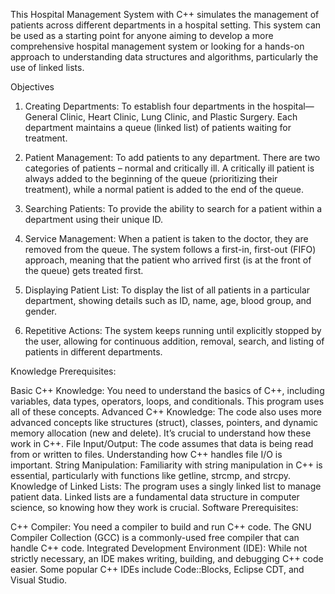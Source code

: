 This Hospital Management System with C++ simulates the management of patients across different departments in a hospital setting. This system can be used as a starting point for anyone aiming to develop a more comprehensive hospital management system or looking for a hands-on approach to understanding data structures and algorithms, particularly the use of linked lists.

Objectives
1. Creating Departments: To establish four departments in the hospital—General Clinic, Heart Clinic, Lung Clinic, and Plastic Surgery. Each department maintains a queue (linked list) of patients waiting for treatment.

2. Patient Management: To add patients to any department. There are two categories of patients – normal and critically ill. A critically ill patient is always added to the beginning of the queue (prioritizing their treatment), while a normal patient is added to the end of the queue.

3. Searching Patients: To provide the ability to search for a patient within a department using their unique ID.

4. Service Management: When a patient is taken to the doctor, they are removed from the queue. The system follows a first-in, first-out (FIFO) approach, meaning that the patient who arrived first (is at the front of the queue) gets treated first.

5. Displaying Patient List: To display the list of all patients in a particular department, showing details such as ID, name, age, blood group, and gender.

6. Repetitive Actions: The system keeps running until explicitly stopped by the user, allowing for continuous addition, removal, search, and listing of patients in different departments.

Knowledge Prerequisites:

Basic C++ Knowledge: You need to understand the basics of C++, including variables, data types, operators, loops, and conditionals. This program uses all of these concepts.
Advanced C++ Knowledge: The code also uses more advanced concepts like structures (struct), classes, pointers, and dynamic memory allocation (new and delete). It’s crucial to understand how these work in C++.
File Input/Output: The code assumes that data is being read from or written to files. Understanding how C++ handles file I/O is important.
String Manipulation: Familiarity with string manipulation in C++ is essential, particularly with functions like getline, strcmp, and strcpy.
Knowledge of Linked Lists: The program uses a singly linked list to manage patient data. Linked lists are a fundamental data structure in computer science, so knowing how they work is crucial.
Software Prerequisites:

C++ Compiler: You need a compiler to build and run C++ code. The GNU Compiler Collection (GCC) is a commonly-used free compiler that can handle C++ code.
Integrated Development Environment (IDE): While not strictly necessary, an IDE makes writing, building, and debugging C++ code easier. Some popular C++ IDEs include Code::Blocks, Eclipse CDT, and Visual Studio.
